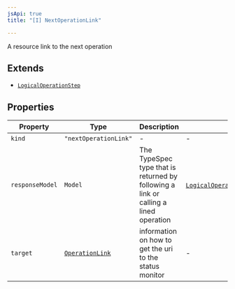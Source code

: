 ```yaml
---
jsApi: true
title: "[I] NextOperationLink"

---
```

A resource link to the next operation

## Extends

- [`LogicalOperationStep`](LogicalOperationStep.md)

## Properties

| Property | Type | Description | Overrides |
| ------ | ------ | ------ | ------ |
| `kind` | `"nextOperationLink"` | - | - |
| `responseModel` | `Model` | The TypeSpec type that is returned by following a link or calling a lined operation | [`LogicalOperationStep`](LogicalOperationStep.md).`responseModel` |
| `target` | [`OperationLink`](OperationLink.md) | information on how to get the uri to the status monitor | - |
